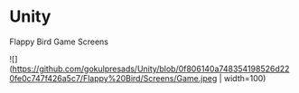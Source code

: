 # Unity

Flappy Bird Game Screens

![](https://github.com/gokulpresads/Unity/blob/0f806140a748354198526d220fe0c747f426a5c7/Flappy%20Bird/Screens/Game.jpeg | width=100)
